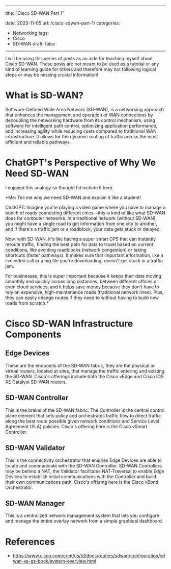 ---
title: "Cisco SD-WAN Part 1"

date: 2023-11-05
url: /cisco-sdwan-part-1/
categories:
  - Networking
tags:
  - Cisco
  - SD-WAN
draft: false
-----

I will be using this series of posts as an aide for teaching myself about Cisco SD-WAN. These posts are not meant to be used as a tutotial or any kind of learning guide for others and therefore may not following logical steps or may be missing crucial information!

# What is SD-WAN?
Software-Defined Wide Area Network (SD-WAN), is a networking approach that enhances the management and operation of WAN connections by decoupling the networking hardware from its control mechanism, using software for intelligent path control, optimizing application performance, and increasing agility while reducing costs compared to traditional WAN infrastructure. It allows for the dynamic routing of traffic across the most efficient and reliable pathways.

# ChatGPT's Perspective of Why We Need SD-WAN

I enjoyed this analogy so thought I'd include it here.

*Me: 
Tell me why we need SD-WAN and explain it like a student!

ChatGPT:
Imagine you're playing a video game where you have to manage a bunch of roads connecting different cities—this is kind of like what SD-WAN does for computer networks. In a traditional network (without SD-WAN), you might have a single road to get information from one city to another, and if there's a traffic jam or a roadblock, your data gets stuck or delayed.

Now, with SD-WAN, it's like having a super smart GPS that can instantly reroute traffic, finding the best path for data to travel based on current conditions, like avoiding roadblocks (network congestion) or taking shortcuts (faster pathways). It makes sure that important information, like a live video call or a big file you're downloading, doesn't get stuck in a traffic jam.

For businesses, this is super important because it keeps their data moving smoothly and quickly across long distances, between different offices or even cloud services, and it helps save money because they don't have to rely on expensive, high-maintenance roads (traditional network lines). Plus, they can easily change routes if they need to without having to build new roads from scratch.*

# Cisco SD-WAN Infrastructure Components

## Edge Devices
These are the endpoints of the SD-WAN fabric, they are the physical or virtual routers, located at sites, that manage the traffic entering and existing the SD-WAN. Cisco's offerings include both the Cisco vEdge and Cisco IOS XE Catalyst SD-WAN routers.

## SD-WAN Controller
This is the brains of the SD-WAN fabric. The Controller is the central control plane element that sets policy and orchestrates traffic flow to direct traffic along the best route possible given network conditions and Service Level Agreement (SLA) policies. Cisco's offering here is the Cisco vSmart Controller.

## SD-WAN Validator
This is the connectivity orchestrator that ensures Edge Devices are able to locate and communicate with the SD-WAN Controller. SD-WAN Controllers may be behind a NAT, the Validator facilitates NAT-Traversal to enable Edge Devices to establish initial communications with the Controller and build their own communications path. Cisco's offering here is the Cisco vBond Orchestrator.

## SD-WAN Manager
This is a centralized network management system that lets you configure and manage the entire overlay network from a simple graphical dashboard.

# References
* https://www.cisco.com/c/en/us/td/docs/routers/sdwan/configuration/sdwan-xe-gs-book/system-overview.html
